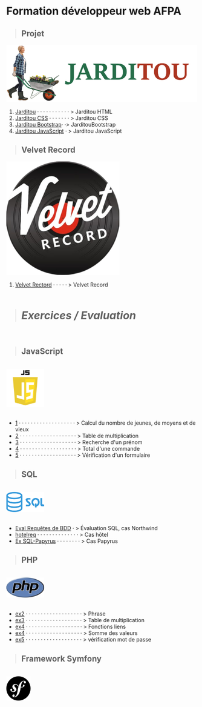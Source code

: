 # **Formation développeur web AFPA**

> ## Projet

![Logo Jarditou](jarditou/images/jarditouLogo2.png "Logo Jarditou" ) 

1. [Jarditou](html-ex1/) · · · · · · · · · · · > Jarditou HTML
2. [Jarditou CSS](html_css-ex2/) · · · · · · · > Jarditou CSS
3. [Jarditou Bootstrap](BootstrapEx/)· ·> JarditouBootstrap
4. [Jarditou JavaScript](JS_ex/évaluation%20exercices) · > Jarditou JavaScript

> ## Velvet Record

![logo du vinyle](vr.png  "Vinyle")

1. [Velvet Rectord](velvet%20record) · · · · · > Velvet Record
<br><br>

> # ***Exercices / Evaluation***
<br>

> ##  JavaScript

<br>
<img src="logo_src/js.png" width="100" title="JavaScript">
<br>
<br>

* [1](JS_ex/évaluation%20exercices/1) · · · · · · · · · · · · · · · · · · · > Calcul du nombre de jeunes, de moyens et de vieux
* [2](JS_ex/évaluation%20exercices/2) · · · · · · · · · · · · · · · · · · · > Table de multiplication
* [3](JS_ex/évaluation%20exercices/3) · · · · · · · · · · · · · · · · · · · > Recherche d'un prénom
* [4](JS_ex/évaluation%20exercices/4) · · · · · · · · · · · · · · · · · · · > Total d'une commande
* [5](JS_ex/évaluation%20exercices/5) · · · · · · · · · · · · · · · · · · · > Vérification d'un formulaire

> ##  SQL
<br>
<img src="logo_src/sql.png" width="100" title="SQL">
<br>
<br>

* [Eval Requêtes de BDD](Eval%20Requêtes%20de%20BDD/) · > Évaluation SQL, cas Northwind
* [hotelreq](ExSQL/hotelreq.sql) · · · · · · · · · · · · · ·  > Cas hôtel
* [Ex SQL-Papyrus](ExSQL/papyrus-requete.sql) · · · · · · · · > Cas Papyrus

> ##  PHP
<br>
<img src="logo_src/php.png" width="100" title="PHP">
<br>
<br>

* [ex2](PhP/ex2.php) · · · · · · · · · · · · · · · · · · · > Phrase
* [ex3](PhP/ex3-TdM.php) · · · · · · · · · · · · · · · · · · · > Table de multiplication
* [ex4](PhP/ex4-fonctions.php) · · · · · · · · · · · · · · · · · · · > Fonctions liens
* [ex4](PhP/ex4-fonctions-(2).php) · · · · · · · · · · · · · · · · · · · > Somme des valeurs
* [ex5](PhP/ex5-fonctions.php) · · · · · · · · · · · · · · · · · · · > vérification mot de passe

> ## Framework Symfony
<br>
<img align="left" src="logo_src/SfS.png" title="Symfony" widht="auto" height="64px">
<br>
